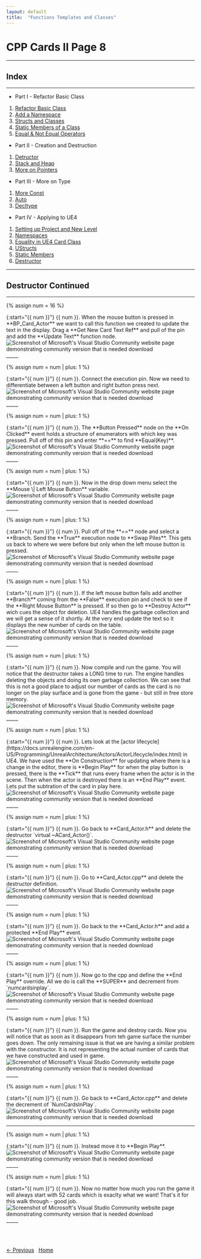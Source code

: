 ```yaml
---
layout: default
title:  "Functions Templates and Classes"
---
```


# CPP Cards II  Page 8
_____ 

## Index
_____ 

* Part I - Refactor Basic Class
1. [Refactor Basic Class](CPP-Cards-II-1.html#refactor-basic-class)
2. [Add a Namespace](CPP-Cards-II-1.html#add-a-namespace)
3. [Structs and Classes](CPP-Cards-II-1.html#structs-and-classes)
4. [Static Members of a Class](CPP-Cards-II-1.html#static-members-of-a-class)
5. [Equal & Not Equal Operators](CPP-Cards-II-1.html#equal--not-equal-operators)

* Part II - Creation and Destruction
1. [Detructor](CPP-Cards-II-2.html#detructor)
2. [Stack and Heap](CPP-Cards-II-2.html#stack-and-heap)
3. [More on Pointers](CPP-Cards-II-2.html#more-on-pointers)

* Part III - More on Type
1. [More Const](CPP-Cards-II-3.html#more-const)
2. [Auto](CPP-Cards-II-3.html#auto)
3. [Decltype](CPP-Cards-II-4.html#decltype)

* Part IV - Applying to UE4
1. [Setting up Project and New Level](CPP-Cards-II-5.html#setting-up-project-and-new-level)
2. [Namespaces](CPP-Cards-II-5.html#namespaces)
3. [Equality in UE4 Card Class](CPP-Cards-II-5.html#equality-in-ue4-card-class)
4. [UStructs](CPP-Cards-II-6.html#ustructs)
5. [Static Members](CPP-Cards-II-7.html#static-members)
6. [Destructor](CPP-Cards-II-7.html#destructor)

_____ 

## Destructor Continued

_____ 

{% assign num = 16 %}
<div class = "row">
<div class="col-12 col-lg-4 col align-self-center">
<div markdown = "1">
{:start="{{ num }}"}
{{ num }}. When the mouse button is pressed in **BP_Card_Actor** we want to call this function we created to update the text in the display. Drag a **Get New Card Text Ref** and pull of the pin and add the **Update Text** function node.
</div>
</div>
<div class="col-12 col-lg-8">
<img src="images/NumCardTextRef3.jpg"  class= "img-fluid"  alt="Screenshot of Microsoft's Visual Studio Community website page demonstrating community version that is needed download">  
</div>
</div>
_____ 

{% assign num = num | plus: 1 %}
<div class = "row">
<div class="col-12 col-lg-4 col align-self-center">
<div markdown = "1">
{:start="{{ num }}"}
{{ num }}. Connect the execution pin.  Now we need to differentiate between a left button and right button press next.
</div>
</div>
<div class="col-12 col-lg-8">
<img src="images/ConnectExectuionPins3.jpg"  class= "img-fluid"  alt="Screenshot of Microsoft's Visual Studio Community website page demonstrating community version that is needed download">  
</div>
</div>
_____ 

{% assign num = num | plus: 1 %}
<div class = "row">
<div class="col-12 col-lg-4 col align-self-center">
<div markdown = "1">
{:start="{{ num }}"}
{{ num }}. The **Button Pressed** node on the **On Clicked** event holds a structure of enumerators with which key was pressed.  Pull off of this pin and enter **==** to find **Equal(Key)**. 
</div>
</div>
<div class="col-12 col-lg-8">
<img src="images/WhichKeyPressed.jpg"  class= "img-fluid"  alt="Screenshot of Microsoft's Visual Studio Community website page demonstrating community version that is needed download">  
</div>
</div>
_____ 

{% assign num = num | plus: 1 %}
<div class = "row">
<div class="col-12 col-lg-4 col align-self-center">
<div markdown = "1">
{:start="{{ num }}"}
{{ num }}. Now in the drop down menu select the **Mouse \| Left Mouse Button** variable.
</div>
</div>
<div class="col-12 col-lg-8">
<img src="images/LMB.jpg"  class= "img-fluid"  alt="Screenshot of Microsoft's Visual Studio Community website page demonstrating community version that is needed download">  
</div>
</div>
_____ 

{% assign num = num | plus: 1 %}
<div class = "row">
<div class="col-12 col-lg-4 col align-self-center">
<div markdown = "1">
{:start="{{ num }}"}
{{ num }}. Pull off of the **==** node and select a **Branch.  Send the **True** execution node to **Swap Piles**. This gets us back to where we were before but only when the left mouse button is pressed.  
</div>
</div>
<div class="col-12 col-lg-8">
<img src="images/BranchOnLMB.jpg"  class= "img-fluid"  alt="Screenshot of Microsoft's Visual Studio Community website page demonstrating community version that is needed download">  
</div>
</div>
_____ 

{% assign num = num | plus: 1 %}
<div class = "row">
<div class="col-12 col-lg-4 col align-self-center">
<div markdown = "1">
{:start="{{ num }}"}
{{ num }}. If the left mouse button fails add another **Branch** coming from the **False** execution pin and check to see if the **Right Mouse Button** is pressed.  If so then go to **Destroy Actor** wich cues the object for deletion.  UE4 handles the garbage collection and we will get a sense of it shortly.  At the very end update the text so it displays the new number of cards on the table.
</div>
</div>
<div class="col-12 col-lg-8">
<img src="images/RMB.jpg"  class= "img-fluid"  alt="Screenshot of Microsoft's Visual Studio Community website page demonstrating community version that is needed download">  
</div>
</div>
_____ 

{% assign num = num | plus: 1 %}
<div class = "row">
<div class="col-12 col-lg-4 col align-self-center">
<div markdown = "1">
{:start="{{ num }}"}
{{ num }}. Now compile and run the game.  You will notice that the destructor takes a LONG time to run.  The engine handles deleting the objects and doing its own garbage collection.  We can see that this is not a good place to adjust our number of cards as the card is no longer on the play surface and is gone from the game - but still in free store memory.
</div>
</div>
<div class="col-12 col-lg-8">
<img src="images/ThirdPassStaticMember.gif"  class= "img-fluid"  alt="Screenshot of Microsoft's Visual Studio Community website page demonstrating community version that is needed download">  
</div>
</div>
_____ 

{% assign num = num | plus: 1 %}
<div class = "row">
<div class="col-12 col-lg-4 col align-self-center">
<div markdown = "1">
{:start="{{ num }}"}
{{ num }}. Lets look at the [actor lifecycle](https://docs.unrealengine.com/en-US/Programming/UnrealArchitecture/Actors/ActorLifecycle/index.html) in UE4.  We have used the **On Construction** for updating where there is a change in the editor, there is **Begin Play** for when the play button is pressed, there is the **Tick** that runs every frame when the actor is in the scene.  Then when the actor is destroyed there is an **End Play** event.  Lets put the subtration of the card in play here.
</div>
</div>
<div class="col-12 col-lg-8">
<img src="images/EndPlayFlow.jpg"  class= "img-fluid"  alt="Screenshot of Microsoft's Visual Studio Community website page demonstrating community version that is needed download">  
</div>
</div>
_____ 

{% assign num = num | plus: 1 %}
<div class = "row">
<div class="col-12 col-lg-4 col align-self-center">
<div markdown = "1">
{:start="{{ num }}"}
{{ num }}. Go back to **Card_Actor.h** and delete the destructor `virtual ~ACard_Actor()`.
</div>
</div>
<div class="col-12 col-lg-8">
<img src="images/DeleteDestructor.jpg"  class= "img-fluid"  alt="Screenshot of Microsoft's Visual Studio Community website page demonstrating community version that is needed download">  
</div>
</div>
_____ 

{% assign num = num | plus: 1 %}
<div class = "row">
<div class="col-12 col-lg-4 col align-self-center">
<div markdown = "1">
{:start="{{ num }}"}
{{ num }}. Go to **Card_Actor.cpp** and delete the destructor definition.
</div>
</div>
<div class="col-12 col-lg-8">
<img src="images/DeleteDestructorDef.jpg"  class= "img-fluid"  alt="Screenshot of Microsoft's Visual Studio Community website page demonstrating community version that is needed download">  
</div>
</div>
_____ 

{% assign num = num | plus: 1 %}
<div class = "row">
<div class="col-12 col-lg-4 col align-self-center">
<div markdown = "1">
{:start="{{ num }}"}
{{ num }}. Go back to the **Card_Actor.h** and add a protected **End Play** event.
</div>
</div>
<div class="col-12 col-lg-8">
<img src="images/EndPlayEvent.jpg"  class= "img-fluid"  alt="Screenshot of Microsoft's Visual Studio Community website page demonstrating community version that is needed download">  
</div>
</div>
_____ 

{% assign num = num | plus: 1 %}
<div class = "row">
<div class="col-12 col-lg-4 col align-self-center">
<div markdown = "1">
{:start="{{ num }}"}
{{ num }}. Now go to the cpp and define the **End Play** override.  All we do is call the **SUPER** and decrement from `numcardsinplay`.
</div>
</div>
<div class="col-12 col-lg-8">
<img src="images/EndPlayDefinition.jpg"  class= "img-fluid"  alt="Screenshot of Microsoft's Visual Studio Community website page demonstrating community version that is needed download">  
</div>
</div>
_____ 

{% assign num = num | plus: 1 %}
<div class = "row">
<div class="col-12 col-lg-4 col align-self-center">
<div markdown = "1">
{:start="{{ num }}"}
{{ num }}. Run the game and destroy cards.  Now you will notice that as soon as it disappears from teh game surface the number goes down.  The only remaining issue is that we are having a similar problem with the constructor.  It is not representing the actual number of cards that we have constructed and used in game.  
</div>
</div>
<div class="col-12 col-lg-8">
<img src="images/FourthPassStaticMember.gif"  class= "img-fluid"  alt="Screenshot of Microsoft's Visual Studio Community website page demonstrating community version that is needed download">  
</div>
</div>
_____ 

{% assign num = num | plus: 1 %}
<div class = "row">
<div class="col-12 col-lg-4 col align-self-center">
<div markdown = "1">
{:start="{{ num }}"}
{{ num }}. Go back to **Card_Actor.cpp** and delete the decrement of `NumCardsInPlay`.
</div>
</div>
<div class="col-12 col-lg-8">
<img src="images/DontDecrimentInConstructor.jpg"  class= "img-fluid"  alt="Screenshot of Microsoft's Visual Studio Community website page demonstrating community version that is needed download">  
</div>
</div>

_____ 

{% assign num = num | plus: 1 %}
<div class = "row">
<div class="col-12 col-lg-4 col align-self-center">
<div markdown = "1">
{:start="{{ num }}"}
{{ num }}. Instead move it to **Begin Play**.
</div>
</div>
<div class="col-12 col-lg-8">
<img src="images/PutInBeginPlay.jpg"  class= "img-fluid"  alt="Screenshot of Microsoft's Visual Studio Community website page demonstrating community version that is needed download">  
</div>
</div>
_____ 

{% assign num = num | plus: 1 %}
<div class = "row">
<div class="col-12 col-lg-4 col align-self-center">
<div markdown = "1">
{:start="{{ num }}"}
{{ num }}. Now no matter how much you run the game it will always start with 52 cards which is exaclty what we want! That's it for this walk through - good job.
</div>
</div>
<div class="col-12 col-lg-8">
<img src="images/CorrectNumberOfCards.jpg"  class= "img-fluid"  alt="Screenshot of Microsoft's Visual Studio Community website page demonstrating community version that is needed download">  
</div>
</div>
_____ 

<br><br>

[<- Previous](CPP-Cards-II-7.html)&nbsp;&nbsp;&nbsp;[Home](../index.html)&nbsp;&nbsp;&nbsp;
<br />  
<br />  
<br />  

